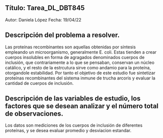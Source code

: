 ## Título: Tarea_DL_DBT845
Autor: Daniela López
Fecha: 19/04/22

## Descripción del problema a resolver.
Las proteínas recombinantes son aquellas obtenidas por síntesis empleando un microorganismo, generalmente E. coli. Estas tienden a crear cuerpos insolubles en forma de agragados denominados cuerpos de inclusión, que contrariamente a lo que se pensaban, conservan un núcleo catálico, y el resto de la estrcutura sirve como andamio para la proteína, otorgandole estabilidad. Por tanto el objetivo de este estudio fue sintetizar proteínas recombinantes del sistema inmune de trucha arcoris y evaluar la cantidad de cuerpos de inclusión.

## Descripción de las variables de estudio, los factores que se desean analizar y el número total de observaciones.
Los datos son mediciones de los cuerpos de inclusión de diferentes proteínas, y se desea evaluar promedio y desviacion estandar. 

